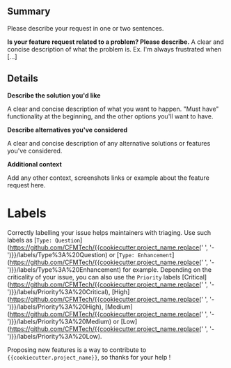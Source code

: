 ## Summary

Please describe your request in one or two sentences.

**Is your feature request related to a problem? Please describe.**
A clear and concise description of what the problem is. Ex. I'm always frustrated when [...]

## Details

**Describe the solution you'd like**

A clear and concise description of what you want to happen.
"Must have" functionality at the beginning, and the other options you'll want to have.

**Describe alternatives you've considered**

A clear and concise description of any alternative solutions or features you've considered.

**Additional context**

Add any other context, screenshots links or example about the feature request here.

# Labels

Correctly labelling your issue helps maintainers with triaging. Use such labels as [`Type: Question`](https://github.com/CFMTech/{{cookiecutter.project_name.replace(' ', '-')}}/labels/Type%3A%20Question) or [`Type: Enhancement`](https://github.com/CFMTech/{{cookiecutter.project_name.replace(' ', '-')}}/labels/Type%3A%20Enhancement) for example.
Depending on the criticality of your issue, you can also use the `Priority` labels [Critical](https://github.com/CFMTech/{{cookiecutter.project_name.replace(' ', '-')}}/labels/Priority%3A%20Critical), [High](https://github.com/CFMTech/{{cookiecutter.project_name.replace(' ', '-')}}/labels/Priority%3A%20High), [Medium](https://github.com/CFMTech/{{cookiecutter.project_name.replace(' ', '-')}}/labels/Priority%3A%20Medium) or [Low](https://github.com/CFMTech/{{cookiecutter.project_name.replace(' ', '-')}}/labels/Priority%3A%20Low).

Proposing new features is a way to contribute to `{{cookiecutter.project_name}}`, so thanks for your help !
